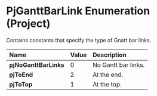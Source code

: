 
# PjGanttBarLink Enumeration (Project)

Contains constants that specify the type of Gnatt bar links.



|**Name**|**Value**|**Description**|
|:-----|:-----|:-----|
| **pjNoGanttBarLinks**|0|No Gantt bar links.|
| **pjToEnd**|2|At the end.|
| **pjToTop**|1|At the top.|
